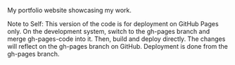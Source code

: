 My portfolio website showcasing my work.


Note to Self: This version of the code is for deployment on GitHub Pages only. On the development system, switch to the gh-pages branch and merge gh-pages-code into it. Then, build and deploy directly. The changes will reflect on the gh-pages branch on GitHub. Deployment is done from the gh-pages branch.